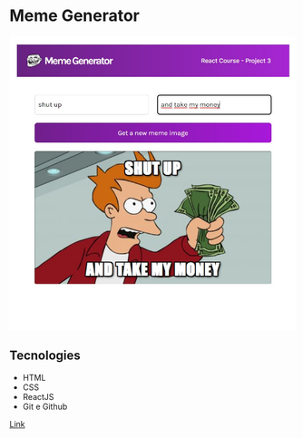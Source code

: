 # Meme Generator

![preview](./.github/meme-generator.jpg)

## Tecnologies

- HTML
- CSS
- ReactJS
- Git e Github

[Link](https://lighthearted-daffodil-648ad0.netlify.app/)